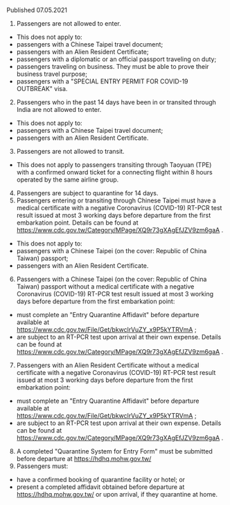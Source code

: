 Published 07.05.2021
1. Passengers are not allowed to enter.
- This does not apply to:
- passengers with a Chinese Taipei travel document;
- passengers with an Alien Resident Certificate;
- passengers with a diplomatic or an official passport traveling on duty;
- passengers traveling on business. They must be able to prove their business travel purpose;
- passengers with a "SPECIAL ENTRY PERMIT FOR COVID-19 OUTBREAK" visa.
2. Passengers who in the past 14 days have been in or transited through India are not allowed to enter.
- This does not apply to:
- passengers with a Chinese Taipei travel document;
- passengers with an Alien Resident Certificate.
3. Passengers are not allowed to transit.
- This does not apply to passengers transiting through Taoyuan (TPE) with a confirmed onward ticket for a connecting flight within 8 hours operated by the same airline group.
4. Passengers are subject to quarantine for 14 days.
5. Passengers entering or transiting through Chinese Taipei must have a medical certificate with a negative Coronavirus (COVID-19) RT-PCR test result issued at most 3 working days before departure from the first embarkation point. Details can be found at <a href="https://www.cdc.gov.tw/Category/MPage/XQ9r73gXAgEfJZV9zm6gaA">https://www.cdc.gov.tw/Category/MPage/XQ9r73gXAgEfJZV9zm6gaA</a> .
- This does not apply to:
- passengers with a Chinese Taipei (on the cover: Republic of China Taiwan) passport;
- passengers with an Alien Resident Certificate.
6. Passengers with a Chinese Taipei (on the cover: Republic of China Taiwan) passport without a medical certificate with a negative Coronavirus (COVID-19) RT-PCR test result issued at most 3 working days before departure from the first embarkation point:
- must complete an "Entry Quarantine Affidavit" before departure available at <a href="https://www.cdc.gov.tw/File/Get/bkwclrVuZY_x9P5kYTRVmA">https://www.cdc.gov.tw/File/Get/bkwclrVuZY_x9P5kYTRVmA</a> ;
- are subject to an RT-PCR test upon arrival at their own expense. Details can be found at <a href="https://www.cdc.gov.tw/Category/MPage/XQ9r73gXAgEfJZV9zm6gaA">https://www.cdc.gov.tw/Category/MPage/XQ9r73gXAgEfJZV9zm6gaA</a> .
7. Passengers with an Alien Resident Certificate without a medical certificate with a negative Coronavirus (COVID-19) RT-PCR test result issued at most 3 working days before departure from the first embarkation point:
- must complete an "Entry Quarantine Affidavit" before departure available at <a href="https://www.cdc.gov.tw/File/Get/bkwclrVuZY_x9P5kYTRVmA">https://www.cdc.gov.tw/File/Get/bkwclrVuZY_x9P5kYTRVmA</a> ;
- are subject to an RT-PCR test upon arrival at their own expense. Details can be found at <a href="https://www.cdc.gov.tw/Category/MPage/XQ9r73gXAgEfJZV9zm6gaA">https://www.cdc.gov.tw/Category/MPage/XQ9r73gXAgEfJZV9zm6gaA</a> .
8. A completed "Quarantine System for Entry Form" must be submitted before departure at <a href="https://hdhq.mohw.gov.tw/">https://hdhq.mohw.gov.tw/</a> 
9. Passengers must:
- have a confirmed booking of quarantine facility or hotel; or
- present a completed affidavit obtained before departure at <a href="https://hdhq.mohw.gov.tw/">https://hdhq.mohw.gov.tw/</a> or upon arrival, if they quarantine at home.

